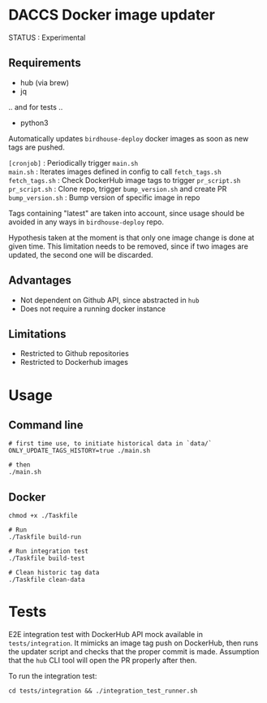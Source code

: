 # DACCS Docker image updater


STATUS : Experimental

## Requirements

- hub (via brew)
- jq

.. and for tests ..

- python3


Automatically updates `birdhouse-deploy` docker images as soon as new tags are pushed.


`[cronjob]` : Periodically trigger `main.sh`
<br>
`main.sh` : Iterates images defined in config to call `fetch_tags.sh`
<br>
`fetch_tags.sh` : Check DockerHub image tags to trigger `pr_script.sh`
<br>
`pr_script.sh` : Clone repo, trigger `bump_version.sh` and create PR
<br>
`bump_version.sh` : Bump version of specific image in repo

Tags containing "latest" are taken into account, since usage should be avoided in any ways in `birdhouse-deploy` repo.

Hypothesis taken at the moment is that only one image change is done at given time. This limitation needs to be removed, since if two images are updated, the second one will be discarded.

## Advantages

- Not dependent on Github API, since abstracted in `hub`
- Does not require a running docker instance


## Limitations

- Restricted to Github repositories
- Restricted to Dockerhub images



# Usage

## Command line

```
# first time use, to initiate historical data in `data/`
ONLY_UPDATE_TAGS_HISTORY=true ./main.sh

# then
./main.sh
```

## Docker

```
chmod +x ./Taskfile

# Run
./Taskfile build-run

# Run integration test
./Taskfile build-test

# Clean historic tag data
./Taskfile clean-data
```


# Tests

E2E integration test with DockerHub API mock available in `tests/integration`.
It mimicks an image tag push on DockerHub, then runs the updater script and checks that the proper commit is made.
Assumption that the `hub` CLI tool will open the PR properly after then.

To run the integration test:

```
cd tests/integration && ./integration_test_runner.sh
```